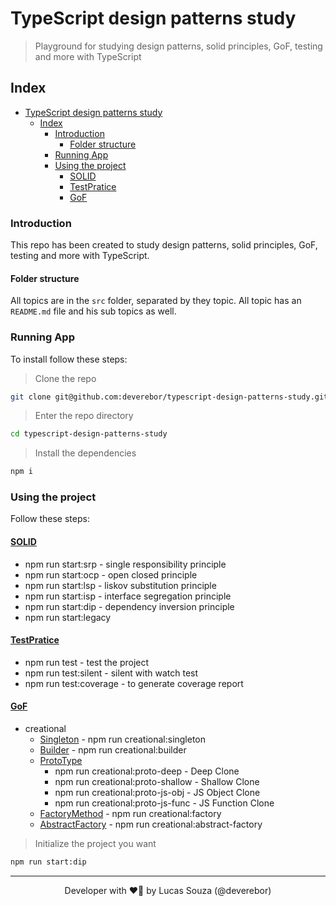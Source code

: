 # TypeScript design patterns study

> Playground for studying design patterns, solid principles, GoF, testing and more with TypeScript

## Index

- [TypeScript design patterns study](#typescript-design-patterns-study)
  - [Index](#index)
    - [Introduction](#introduction)
      - [Folder structure](#folder-structure)
    - [Running App](#running-app)
    - [Using the project](#using-the-project)
      - [SOLID](#solid)
      - [TestPratice](#testpratice)
      - [GoF](#gof)

### Introduction

This repo has been created to study design patterns, solid principles, GoF, testing and more with TypeScript.

#### Folder structure

All topics are in the `src` folder, separated by they topic. All topic has an `README.md` file and his sub topics as well.

### Running App

To install follow these steps:

> Clone the repo

```zsh
git clone git@github.com:deverebor/typescript-design-patterns-study.git
```

> Enter the repo directory

```zsh
cd typescript-design-patterns-study
```

> Install the dependencies

```zsh
npm i
```

### Using the project

Follow these steps:

#### [SOLID](src/SOLID/)

- npm run start:srp - single responsibility principle
- npm run start:ocp - open closed principle
- npm run start:lsp - liskov substitution principle
- npm run start:isp - interface segregation principle
- npm run start:dip - dependency inversion principle
- npm run start:legacy

#### [TestPratice](src/TestPratice/)

- npm run test - test the project
- npm run test:silent - silent with watch test
- npm run test:coverage - to generate coverage report

#### [GoF](src/GOF/)

- creational
  - [Singleton](src/GOF/creational/singleton/) - npm run creational:singleton
  - [Builder](src/GOF/creational/builder/) - npm run creational:builder
  - [ProtoType](src/GOF/creational/prototype/)
    - npm run creational:proto-deep - Deep Clone
    - npm run creational:proto-shallow - Shallow Clone
    - npm run creational:proto-js-obj - JS Object Clone
    - npm run creational:proto-js-func - JS Function Clone
  - [FactoryMethod](src/GOF/creational/factory-method/) - npm run creational:factory
  - [AbstractFactory](src/GOF/creational/abstract-factory/) - npm run creational:abstract-factory

> Initialize the project you want

```zsh
npm run start:dip
```

---

<p align='center'>
  Developer with ❤️‍🔥 by Lucas Souza (@deverebor)
</p>

